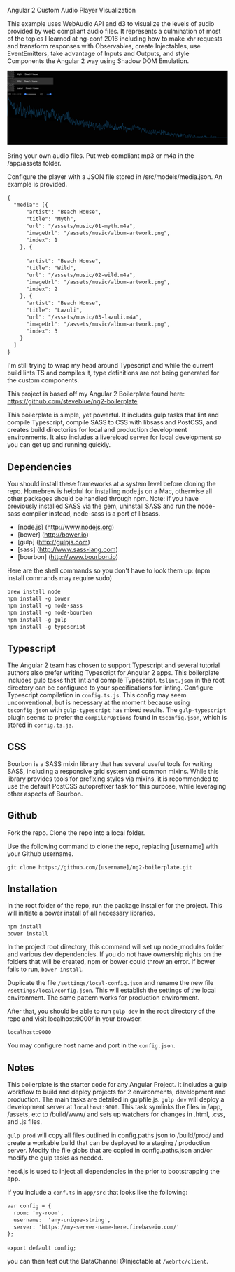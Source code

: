 Angular 2 Custom Audio Player Visualization

This example uses WebAudio API and d3 to visualize the levels of audio provided by web compliant audio files. It represents a culmination of most of the topics I learned at ng-conf 2016 including how to make xhr requests and transform responses with Observables, create Injectables, use EventEmitters, take advantage of Inputs and Outputs, and style Components the Angular 2 way using Shadow DOM Emulation.

![](/screenshot.png)

Bring your own audio files. Put web compliant mp3 or m4a in the /app/assets folder.

Configure the player with a JSON file stored in /src/models/media.json. An example is provided.

```
{
  "media": [{
      "artist": "Beach House",
      "title": "Myth",
      "url": "/assets/music/01-myth.m4a",
      "imageUrl": "/assets/music/album-artwork.png",
      "index": 1
    }, {

      "artist": "Beach House",
      "title": "Wild",
      "url": "/assets/music/02-wild.m4a",
      "imageUrl": "/assets/music/album-artwork.png",
      "index": 2
    }, {
      "artist": "Beach House",
      "title": "Lazuli",
      "url": "/assets/music/03-lazuli.m4a",
      "imageUrl": "/assets/music/album-artwork.png",
      "index": 3
    }
  ]
}
```

I'm still trying to wrap my head around Typescript and while the current build lints TS and compiles it, type definitions are not being generated for the custom components.

This project is based off my Angular 2 Boilerplate found here: https://github.com/steveblue/ng2-boilerplate

This boilerplate is simple, yet powerful. It includes gulp tasks that lint and compile Typescript, compile SASS to CSS with libsass and PostCSS, and creates build directories for local and production development environments. It also includes a livereload server for local development so you can get up and running quickly.

## Dependencies ##

You should install these frameworks at a system level before cloning the repo. Homebrew is helpful for installing node.js on a Mac, otherwise all other packages should be handled through npm. Note: if you have previously installed SASS via the gem, uninstall SASS and run the node-sass compiler instead, node-sass is a port of libsass.

* [node.js] (http://www.nodejs.org)
* [bower] (http://bower.io)
* [gulp] (http://gulpjs.com)
* [sass] (http://www.sass-lang.com)
* [bourbon] (http://www.bourbon.io)


Here are the shell commands so you don't have to look them up: (npm install commands may require sudo)

```
brew install node
npm install -g bower
npm install -g node-sass
npm install -g node-bourbon
npm install -g gulp
npm install -g typescript
```

## Typescript ##

The Angular 2 team has chosen to support Typescript and several tutorial authors also prefer writing Typescript for Angular 2 apps. This boilerplate includes gulp tasks that lint and compile Typescript. `tslint.json` in the root directory can be configured to your specifications for linting. Configure Typescript compilation in `config.ts.js`. This config may seem unconventional, but is necessary at the moment because using `tsconfig.json` with `gulp-typescript` has mixed results. The `gulp-typescript` plugin seems to prefer the `compilerOptions` found in `tsconfig.json`, which is stored in `config.ts.js`.

## CSS ##

Bourbon is a SASS mixin library that has several useful tools for writing SASS, including a responsive grid system and common mixins. While this library provides tools for prefixing styles via mixins, it is recommended to use the default PostCSS autoprefixer task for this purpose, while leveraging other aspects of Bourbon.

## Github ##

Fork the repo.
Clone the repo into a local folder.

Use the following command to clone the repo, replacing [username] with your Github username.

```
git clone https://github.com/[username]/ng2-boilerplate.git
```


## Installation ##

In the root folder of the repo, run the package installer for the project. This will initiate a bower install of all necessary libraries.

```
npm install
bower install
```

In the project root directory, this command will set up node_modules folder and various dev dependencies. If you do not have ownership rights on the folders that will be created, npm or bower could throw an error. If bower fails to run, `bower install`.

Duplicate the file `/settings/local-config.json` and rename the new file `/settings/local/config.json`. This will establish the settings of the local environment. The same pattern works for production environment.

After that, you should be able to run `gulp dev` in the root directory of the repo and visit localhost:9000/ in your browser.

```
localhost:9000
```

You may configure host name and port in the `config.json`.


## Notes ##

This boilerplate is the starter code for any Angular Project. It includes a gulp workflow to build and deploy projects for 2 environments, development and production. The main tasks are detailed in gulpfile.js. `gulp dev` will deploy a development server at `localhost:9000`. This task symlinks the files in /app, /assets, etc to /build/www/ and sets up watchers for changes in .html, .css, and .js files.

`gulp prod` will copy all files outlined in config.paths.json to /build/prod/ and create a workable build that can be deployed to a staging / production server. Modify the file globs that are copied in config.paths.json and/or modify the gulp tasks as needed.

head.js is used to inject all dependencies in the <head> prior to bootstrapping the app.



If you include a `conf.ts` in `app/src` that looks like the following:

```
var config = {
  room: 'my-room',
  username:  'any-unique-string',
  server: 'https://my-server-name-here.firebaseio.com/'
};

export default config;
```

you can then test out the DataChannel @Injectable at `/webrtc/client`.
